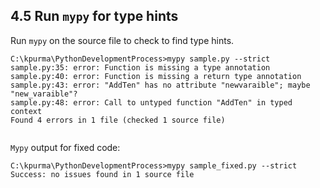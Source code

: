 <!--- @file
  run mypy for type hints.md for Python Development Process and Coding Specification

  Copyright (c) 2020, Intel Corporation. All rights reserved.<BR>

  Redistribution and use in source (original document form) and 'compiled'
  forms (converted to PDF, epub, HTML and other formats) with or without
  modification, are permitted provided that the following conditions are met:

  1) Redistributions of source code (original document form) must retain the
     above copyright notice, this list of conditions and the following
     disclaimer as the first lines of this file unmodified.

  2) Redistributions in compiled form (transformed to other DTDs, converted to
     PDF, epub, HTML and other formats) must reproduce the above copyright
     notice, this list of conditions and the following disclaimer in the
     documentation and/or other materials provided with the distribution.

  THIS DOCUMENTATION IS PROVIDED BY TIANOCORE PROJECT "AS IS" AND ANY EXPRESS OR
  IMPLIED WARRANTIES, INCLUDING, BUT NOT LIMITED TO, THE IMPLIED WARRANTIES OF
  MERCHANTABILITY AND FITNESS FOR A PARTICULAR PURPOSE ARE DISCLAIMED. IN NO
  EVENT SHALL TIANOCORE PROJECT  BE LIABLE FOR ANY DIRECT, INDIRECT, INCIDENTAL,
  SPECIAL, EXEMPLARY, OR CONSEQUENTIAL DAMAGES (INCLUDING, BUT NOT LIMITED TO,
  PROCUREMENT OF SUBSTITUTE GOODS OR SERVICES; LOSS OF USE, DATA, OR PROFITS;
  OR BUSINESS INTERRUPTION) HOWEVER CAUSED AND ON ANY THEORY OF LIABILITY,
  WHETHER IN CONTRACT, STRICT LIABILITY, OR TORT (INCLUDING NEGLIGENCE OR
  OTHERWISE) ARISING IN ANY WAY OUT OF THE USE OF THIS DOCUMENTATION, EVEN IF
  ADVISED OF THE POSSIBILITY OF SUCH DAMAGE.

-->

## 4.5 Run `mypy` for type hints

Run `mypy` on the source file to check to find type hints.


```shell
C:\kpurma\PythonDevelopmentProcess>mypy sample.py --strict
sample.py:35: error: Function is missing a type annotation
sample.py:40: error: Function is missing a return type annotation
sample.py:43: error: "AddTen" has no attribute "newvaraible"; maybe "new_varaible"?
sample.py:48: error: Call to untyped function "AddTen" in typed context
Found 4 errors in 1 file (checked 1 source file)


```

`Mypy` output for fixed code:

```shell
C:\kpurma\PythonDevelopmentProcess>mypy sample_fixed.py --strict
Success: no issues found in 1 source file


```



